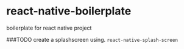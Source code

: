 # react-native-boilerplate

boilerplate for react native project

###TODO
create a splashscreen using. `react-native-splash-screen`

